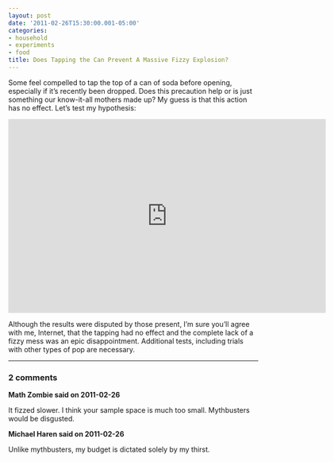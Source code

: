 ```yaml
---
layout: post
date: '2011-02-26T15:30:00.001-05:00'
categories:
- household
- experiments
- food
title: Does Tapping the Can Prevent A Massive Fizzy Explosion?
---
```


Some feel compelled to tap the top of a can of soda before opening, especially if it’s recently been dropped. Does this precaution help or is just something our know-it-all mothers made up? My guess is that this action has no effect. Let’s test my hypothesis:  

<iframe width="640" height="390" src="https://www.youtube.com/embed/YEId48CZ6h0" title="Does Tapping the Can Prevent Fizzy Explosions?" frameborder="0" allow="accelerometer; autoplay; clipboard-write; encrypted-media; gyroscope; picture-in-picture; web-share" allowfullscreen></iframe>

Although the results were disputed by those present, I’m sure you’ll agree with me, Internet, that the tapping had no effect and the complete lack of a fizzy mess was an epic disappointment. Additional tests, including trials with other types of pop are necessary.

---

### 2 comments

**Math Zombie said on 2011-02-26**

It fizzed slower. I think your sample space is much too small. Mythbusters would be disgusted.

**Michael Haren said on 2011-02-26**

Unlike mythbusters, my budget is dictated solely by my thirst.
